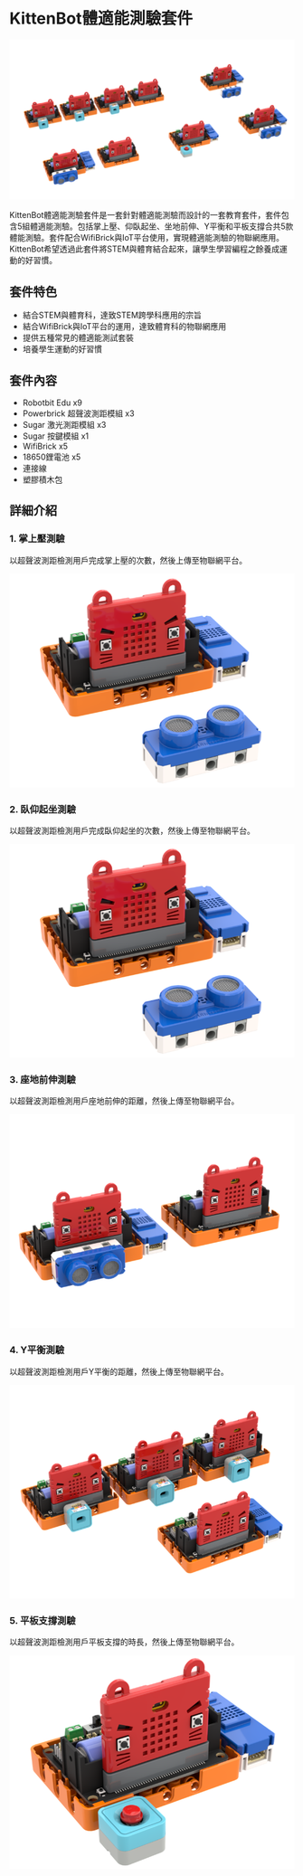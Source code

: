 # KittenBot體適能測驗套件

![](./images/complete_Set.png)

KittenBot體適能測驗套件是一套針對體適能測驗而設計的一套教育套件，套件包含5組體適能測驗。包括掌上壓、仰臥起坐、坐地前伸、Y平衡和平板支撐合共5款體能測驗。套件配合WifiBrick與IoT平台使用，實現體適能測驗的物聯網應用。KittenBot希望透過此套件將STEM與體育結合起來，讓學生學習編程之餘養成運動的好習慣。

## 套件特色

- 結合STEM與體育科，達致STEM跨學科應用的宗旨
- 結合WifiBrick與IoT平台的運用，達致體育科的物聯網應用
- 提供五種常見的體適能測試套裝
- 培養學生運動的好習慣

## 套件內容

- Robotbit Edu x9
- Powerbrick 超聲波測距模組 x3
- Sugar 激光測距模組 x3
- Sugar 按鍵模組 x1
- WifiBrick x5
- 18650鋰電池 x5
- 連接線
- 塑膠積木包

## 詳細介紹

### 1. 掌上壓測驗

以超聲波測距檢測用戶完成掌上壓的次數，然後上傳至物聯網平台。

![](./images/pushup.png)

### 2. 臥仰起坐測驗

以超聲波測距檢測用戶完成臥仰起坐的次數，然後上傳至物聯網平台。

![](./images/pushup.png)

### 3. 座地前伸測驗

以超聲波測距檢測用戶座地前伸的距離，然後上傳至物聯網平台。

![](./images/sitandreach.png)

### 4. Y平衡測驗

以超聲波測距檢測用戶Y平衡的距離，然後上傳至物聯網平台。

![](./images/ybalance.png)

### 5. 平板支撐測驗

以超聲波測距檢測用戶平板支撐的時長，然後上傳至物聯網平台。

![](./images/plank.png)